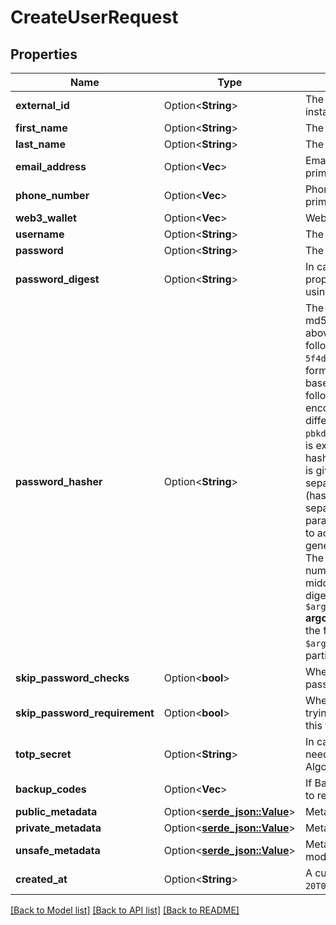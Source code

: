 # CreateUserRequest

## Properties

Name | Type | Description | Notes
------------ | ------------- | ------------- | -------------
**external_id** | Option<**String**> | The ID of the user as used in your external systems or your previous authentication solution. Must be unique across your instance. | [optional]
**first_name** | Option<**String**> | The first name to assign to the user | [optional]
**last_name** | Option<**String**> | The last name to assign to the user | [optional]
**email_address** | Option<**Vec<String>**> | Email addresses to add to the user. Must be unique across your instance. The first email address will be set as the user's primary email address. | [optional]
**phone_number** | Option<**Vec<String>**> | Phone numbers to add to the user. Must be unique across your instance. The first phone number will be set as the user's primary phone number. | [optional]
**web3_wallet** | Option<**Vec<String>**> | Web3 wallets to add to the user. Must be unique across your instance. The first wallet will be set as the user's primary wallet. | [optional]
**username** | Option<**String**> | The username to give to the user. It must be unique across your instance. | [optional]
**password** | Option<**String**> | The plaintext password to give the user. Must be at least 8 characters long, and can not be in any list of hacked passwords. | [optional]
**password_digest** | Option<**String**> | In case you already have the password digests and not the passwords, you can use them for the newly created user via this property. The digests should be generated with one of the supported algorithms. The hashing algorithm can be specified using the `password_hasher` property. | [optional]
**password_hasher** | Option<**String**> | The hashing algorithm that was used to generate the password digest. The algorithms we support at the moment are [bcrypt](https://en.wikipedia.org/wiki/Bcrypt), md5, pbkdf2_sha256, [pbkdf2_sha256_django](https://docs.djangoproject.com/en/4.0/topics/auth/passwords/), [scrypt_firebase](https://firebaseopensource.com/projects/firebase/scrypt/) and 2 [argon2](https://argon2.online/) variants, argon2i and argon2id. Each of the above expects the incoming digest to be of a particular format.  More specifically:  **bcrypt:** The digest should be of the following form:  `$<algorithm version>$<cost>$<salt & hash>`  **md5:** The digest should follow the regular form e.g.:  `5f4dcc3b5aa765d61d8327deb882cf99`  **pbkdf2_sha256:** This is the PBKDF2 algorithm using the SHA256 hashing function. The format should be as follows:  `pbkdf2_sha256$<iterations>$<salt>$<hash>`  Note: Both the salt and the hash are expected to be base64-encoded.  **pbkdf2_sha256_django:** This is the Django-specific variant of PBKDF2 and the digest should have the following format (as exported from Django):  `pbkdf2_sha256$<iterations>$<salt>$<hash>`  Note: The salt is expected to be un-encoded, the hash is expected base64-encoded.  **pbkdf2_sha1:** This is similar to pkbdf2_sha256_django, but with two differences: 1. uses sha1 instead of sha256 2. accepts the hash as a hex-encoded string  The format is the following:  `pbkdf2_sha1$<iterations>$<salt>$<hash-as-hex-string>`   **scrypt_firebase:** The Firebase-specific variant of scrypt. The value is expected to have 6 segments separated by the $ character and include the following information:  _hash:_ The actual Base64 hash. This can be retrieved when exporting the user from Firebase. _salt:_ The salt used to generate the above hash. Again, this is given when exporting the user. _signer key:_ The base64 encoded signer key. _salt separator:_ The base64 encoded salt separator. _rounds:_ The number of rounds the algorithm needs to run. _memory cost:_ The cost of the algorithm run  The first 2 (hash and salt) are per user and can be retrieved when exporting the user from Firebase. The other 4 values (signer key, salt separator, rounds and memory cost) are project-wide settings and can be retrieved from the project's password hash parameters.  Once you have all these, you can combine it in the following format and send this as the digest in order for Clerk to accept it:  `<hash>$<salt>$<signer key>$<salt separator>$<rounds>$<memory cost>`  **argon2i:** Algorithms in the argon2 family generate digests that encode the following information:  _version (v):_ The argon version, version 19 is assumed _memory (m):_ The memory used by the algorithm (in kibibytes) _iterations (t):_ The number of iterations to perform _parallelism (p):_ The number of threads to use  Parts are demarcated by the `$` character, with the first part identifying the algorithm variant. The middle part is a comma-separated list of the encoding options (memory, iterations, parallelism). The final part is the actual digest.  `$argon2i$v=19$m=4096,t=3,p=1$4t6CL3P7YiHBtwESXawI8Hm20zJj4cs7/4/G3c187e0$m7RQFczcKr5bIR0IIxbpO2P0tyrLjf3eUW3M3QSwnLc`  **argon2id:** See the previous algorithm for an explanation of the formatting.  For the argon2id case, the value of the algorithm in the first part of the digest is `argon2id`:  `$argon2id$v=19$m=64,t=4,p=8$Z2liZXJyaXNo$iGXEpMBTDYQ8G/71tF0qGjxRHEmR3gpGULcE93zUJVU`  If you need support for any particular hashing algorithm, [please let us know](https://clerk.dev/support). | [optional]
**skip_password_checks** | Option<**bool**> | When set to `true` all password checks are skipped. It is recommended to use this method only when migrating plaintext passwords to Clerk. Upon migration the user base should be prompted to pick stronger password. | [optional]
**skip_password_requirement** | Option<**bool**> | When set to `true`, `password` is not required anymore when creating the user and can be omitted. This is useful when you are trying to create a user that doesn't have a password, in an instance that is using passwords. Please note that you cannot use this flag if password is the only way for a user to sign into your instance. | [optional]
**totp_secret** | Option<**String**> | In case TOTP is configured on the instance, you can provide the secret to enable it on the newly created user without the need to reset it. Please note that currently the supported options are: * Period: 30 seconds * Code length: 6 digits * Algorithm: SHA1 | [optional]
**backup_codes** | Option<**Vec<String>**> | If Backup Codes are configured on the instance, you can provide them to enable it on the newly created user without the need to reset them. You must provide the backup codes in plain format or the corresponding bcrypt digest. | [optional]
**public_metadata** | Option<[**serde_json::Value**](.md)> | Metadata saved on the user, that is visible to both your Frontend and Backend APIs | [optional]
**private_metadata** | Option<[**serde_json::Value**](.md)> | Metadata saved on the user, that is only visible to your Backend API | [optional]
**unsafe_metadata** | Option<[**serde_json::Value**](.md)> | Metadata saved on the user, that can be updated from both the Frontend and Backend APIs. Note: Since this data can be modified from the frontend, it is not guaranteed to be safe. | [optional]
**created_at** | Option<**String**> | A custom date/time denoting _when_ the user signed up to the application, specified in RFC3339 format (e.g. `2012-10-20T07:15:20.902Z`). | [optional]

[[Back to Model list]](../README.md#documentation-for-models) [[Back to API list]](../README.md#documentation-for-api-endpoints) [[Back to README]](../README.md)


